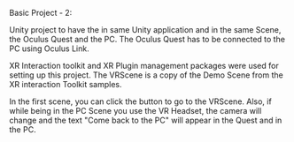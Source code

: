 Basic Project - 2:

Unity project to have the in same Unity application and in the same Scene, the Oculus Quest and the PC. The Oculus Quest has to be connected to the PC using Oculus Link.

XR Interaction toolkit and XR Plugin management packages were used for setting up this project. The VRScene is a copy of the Demo Scene from the XR interaction Toolkit samples.

In the first scene, you can click the button to go to the VRScene. Also, if while being in the PC Scene you use the VR Headset, the camera will change and the text "Come back to the PC" will appear in the Quest and in the PC.


